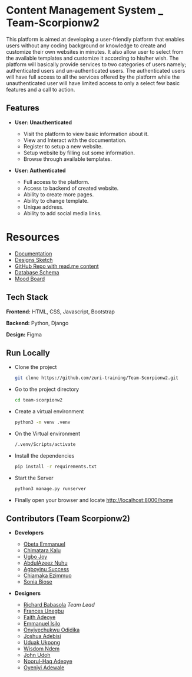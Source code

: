 
# Content Management System _ Team-Scorpionw2

This platform is aimed at developing a user-friendly platform that enables users without any coding background or knowledge to create and customize their own websites in minutes. It also allow user to select from the available templates and customize it according to his/her wish.
The platform will basically provide services to two categories of users namely; authenticated users and un-authenticated users. The authenticated users will have full access to all the services offered by the platform while the unauthenticated user will have limited access to only a select few basic features and a call to action.



## Features

- **User: Unauthenticated**
  - Visit the platform to view basic information about it.
  - View and Interact with the documentation.
  - Register to setup a new website.
  - Setup website by filling out some information.
  - Browse through available templates.

- **User: Authenticated**
  - Full access to the platform.
  - Access to backend of created website.
  - Ability to create more pages.
  - Ability to change template.
  - Unique address.
  - Ability to add social media links.

  

# Resources

- [Documentation](https://docs.google.com/document/d/1zt5jb4y4N_L_i4R6az7JikxLBntXeOZys4qfWt-FibE/edit?usp=sharing)
- [Designs Sketch](https://www.figma.com/file/8Yasy1Zyh7o291W2SnAf1O/Design-Sketch---Team-Scorpionw2?node-id=0%3A1)
- [GitHub Repo with read.me content](https://github.com/zuri-training/Team-Scorpionw2/blob/main/README.md)
- [Database Schema]( https://www.figma.com/file/CqKwL9mbtSXRap2lQgkTSt/Team-Scorpionw2-myCMS?node-id=0%3A1&t=HD7u4pKamZIgqAfS-1 )
- [Mood Board](https://www.figma.com/file/kg84xTxXvhypw8GGIhoyYA/MOOD-BOARD-Team-Scorpionw2?node-id=28%3A7&t=T5eJHHsT8g9ho7ds-1)

## Tech Stack

**Frontend:** HTML, CSS, Javascript, Bootstrap

**Backend:** Python, Django

**Design:** Figma



## Run Locally

- Clone the project

  ```bash
  git clone https://github.com/zuri-training/Team-Scorpionw2.git
  ```

- Go to the project directory

  ```bash
  cd team-scorpionw2
  ```

- Create a virtual environment
  ```bash
  python3 -m venv .venv
  ```

- On the Virtual environment

  ```bash
  /.venv/Scripts/activate
  ```

- Install the dependencies

  ```bash
  pip install -r requirements.txt
  ```

- Start the Server
  ```bash
  python3 manage.py runserver
  ```

- Finally open your browser and locate
   [http://localhost:8000/home]('http://localhost:8000/home')

## Contributors (Team Scorpionw2)

- **Developers**
  - [Obeta Emmanuel](https://www.github.com/Emmizychuks)
  - [Chimatara Kalu](https://www.github.com/Chimatara)
  - [Ugbo Joy](https://www.github.com/Akocity)
  - [AbdulAzeez Nuhu](https://www.github.com/Abdul703)
  - [Agboyinu Success](https://www.github.com/SuccessTA)
  - [Chiamaka Ezimmuo](https://github.com/Miriamchy)
  - [Sonia Biose](https://github.com/SoniaBiose)

- **Designers**
  - [Richard Babasola](https://www.github.com/Richardbabasola) _Team Lead_
  - [Frances Unegbu](https://github.com/Amyluv49)
  - [Faith Adeoye](https://github.com/faithadeoye)
  - [Emmanuel Isilo]()
  - [Onyiyechukwu Odidika](https://github.com/Onyiiye)
  - [Joshua Adebisi](https://GitHub.com/starjosh48)
  - [Uduak Ukpong](https://github.com/UdyFinbarr)
  - [Wisdom Ndem](https://github.com/TechBrain1)
  - [John Udoh]()
  - [Noorul-Haq Adeoye](https://github.com/adeoyeadeyemi)
  - [Oyeniyi Adewale](https://github.com/Fadstrukt)
